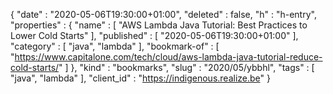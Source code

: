 {
  "date" : "2020-05-06T19:30:00+01:00",
  "deleted" : false,
  "h" : "h-entry",
  "properties" : {
    "name" : [ "AWS Lambda Java Tutorial: Best Practices to Lower Cold Starts" ],
    "published" : [ "2020-05-06T19:30:00+01:00" ],
    "category" : [ "java", "lambda" ],
    "bookmark-of" : [ "https://www.capitalone.com/tech/cloud/aws-lambda-java-tutorial-reduce-cold-starts/" ]
  },
  "kind" : "bookmarks",
  "slug" : "2020/05/ybbhl",
  "tags" : [ "java", "lambda" ],
  "client_id" : "https://indigenous.realize.be"
}
